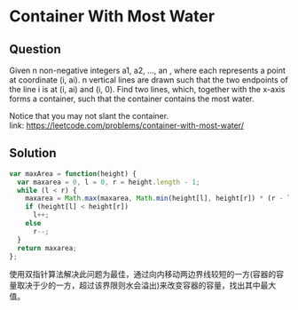 # Container With Most Water

## Question
Given n non-negative integers a1, a2, ..., an , where each represents a point at coordinate (i, ai). n vertical lines are drawn such that the two endpoints of the line i is at (i, ai) and (i, 0). Find two lines, which, together with the x-axis forms a container, such that the container contains the most water.

Notice that you may not slant the container.
<br />
link: https://leetcode.com/problems/container-with-most-water/

## Solution

``` js
var maxArea = function(height) {
  var maxarea = 0, l = 0, r = height.length - 1;
  while (l < r) {
    maxarea = Math.max(maxarea, Math.min(height[l], height[r]) * (r - l));
    if (height[l] < height[r])
      l++;
    else
      r--;
  }
  return maxarea;
};
```

使用双指针算法解决此问题为最佳，通过向内移动两边界线较短的一方(容器的容量取决于少的一方，超过该界限则水会溢出)来改变容器的容量，找出其中最大值。
